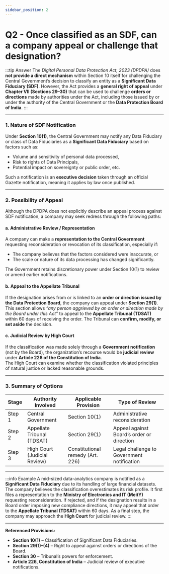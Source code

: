 ```yaml
---
sidebar_position: 2
---
```


# Q2 - Once classified as an SDF, can a company appeal or challenge that designation?

:::tip Answer
The *Digital Personal Data Protection Act, 2023 (DPDPA)* does **not provide a direct mechanism** within Section 10 itself for challenging the Central Government’s decision to classify an entity as a **Significant Data Fiduciary (SDF)**. However, the Act provides a **general right of appeal** under **Chapter VII (Sections 29–30)** that can be used to challenge **orders or directions** made by authorities under the Act, including those issued by or under the authority of the Central Government or the **Data Protection Board of India**.
:::

---

### **1. Nature of SDF Notification**

Under **Section 10(1)**, the Central Government may notify any Data Fiduciary or class of Data Fiduciaries as a **Significant Data Fiduciary** based on factors such as:
- Volume and sensitivity of personal data processed,  
- Risk to rights of Data Principals,  
- Potential impact on sovereignty or public order, etc. 

Such a notification is an **executive decision** taken through an official Gazette notification, meaning it applies by law once published.  

---

### **2. Possibility of Appeal**

Although the DPDPA does not explicitly describe an appeal process against SDF notification, a company may seek redress through the following paths:

#### **a. Administrative Review / Representation**
A company can make a **representation to the Central Government** requesting reconsideration or revocation of its classification, especially if:
- The company believes that the factors considered were inaccurate, or  
- The scale or nature of its data processing has changed significantly.  

The Government retains discretionary power under Section 10(1) to review or amend earlier notifications.

#### **b. Appeal to the Appellate Tribunal**
If the designation arises from or is linked to an **order or direction issued by the Data Protection Board**, the company can appeal under **Section 29(1)**.  
This section allows *“any person aggrieved by an order or direction made by the Board under this Act”* to appeal to the **Appellate Tribunal (TDSAT)** within 60 days of receiving the order. The Tribunal can **confirm, modify, or set aside** the decision.

#### **c. Judicial Review by High Court**
If the classification was made solely through a **Government notification** (not by the Board), the organization’s recourse would be **judicial review** under **Article 226 of the Constitution of India**.  
The High Court can examine whether the classification violated principles of natural justice or lacked reasonable grounds.

---

### **3. Summary of Options**

| Stage | Authority Involved | Applicable Provision | Type of Review |
|--------|--------------------|----------------------|----------------|
| Step 1 | Central Government | Section 10(1) | Administrative reconsideration |
| Step 2 | Appellate Tribunal (TDSAT) | Section 29(1) | Appeal against Board’s order or direction |
| Step 3 | High Court (Judicial Review) | Constitutional remedy (Art. 226) | Legal challenge to Government notification |

---

:::info Example
A mid-sized data-analytics company is notified as a **Significant Data Fiduciary** due to its handling of large financial datasets. The company believes the classification overestimates its risk profile. It first files a representation to the **Ministry of Electronics and IT (MeitY)** requesting reconsideration. If rejected, and if the designation results in a Board order imposing new compliance directions, it may appeal that order to the **Appellate Tribunal (TDSAT)** within 60 days. As a final step, the company may approach the **High Court** for judicial review.
:::

---

**Referenced Provisions:**  
- **Section 10(1)** – Classification of Significant Data Fiduciaries.  
- **Section 29(1)–(4)** – Right to appeal against orders or directions of the Board.  
- **Section 30** – Tribunal’s powers for enforcement.  
- **Article 226, Constitution of India** – Judicial review of executive notifications.